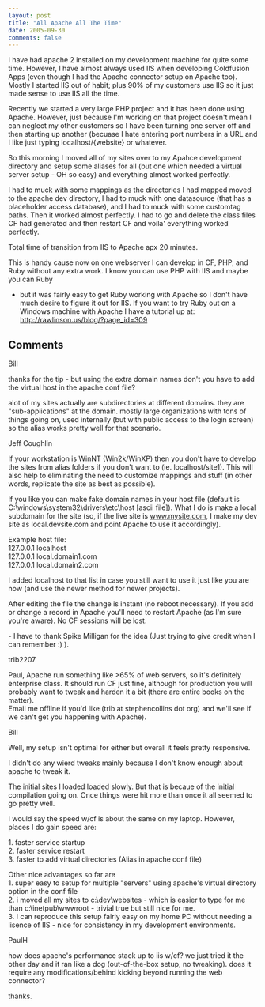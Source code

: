 ```yaml
---
layout: post
title: "All Apache All The Time"
date: 2005-09-30
comments: false
---
```

I have had apache 2 installed on my development machine for quite some time.
However, I have almost always used IIS when developing Coldfusion Apps (even
though I had the Apache connector setup on Apache too). Mostly I started IIS
out of habit; plus 90% of my customers use IIS so it just made sense to use
IIS all the time.  
  
Recently we started a very large PHP project and it has been done using
Apache. However, just because I'm working on that project doesn't mean I can
neglect my other customers so I have been turning one server off and then
starting up another (becuase I hate entering port numbers in a URL and I like
just typing localhost/{website} or whatever.  
  
So this morning I moved all of my sites over to my Apahce development
directory and setup some aliases for all (but one which needed a virtual
server setup - OH so easy) and everything almost worked perfectly.  
  
I had to muck with some mappings as the directories I had mapped moved to the
apache dev directory, I had to muck with one datasource (that has a
placeholder access database), and I had to muck with some customtag paths.
Then it worked almost perfectly. I had to go and delete the class files CF had
generated and then restart CF and voila' everything worked perfectly.  
  
Total time of transition from IIS to Apache apx 20 minutes.  
  
This is handy cause now on one webserver I can develop in CF, PHP, and Ruby
without any extra work. I know you can use PHP with IIS and maybe you can Ruby
- but it was fairly easy to get Ruby working with Apache so I don't have much
desire to figure it out for IIS. If you want to try Ruby out on a Windows
machine with Apache I have a tutorial up at:
<http://rawlinson.us/blog/?page_id=309>

## Comments

Bill

thanks for the tip - but using the extra domain names don't you have to add
the virtual host in the apache conf file?  
  
alot of my sites actually are subdirectories at different domains. they are
"sub-applications" at the domain. mostly large organizations with tons of
things going on, used internally (but with public access to the login screen)
so the alias works pretty well for that scenario.

Jeff Coughlin

If your workstation is WinNT (Win2k/WinXP) then you don't have to develop the
sites from alias folders if you don't want to (ie. localhost/site1). This will
also help to eliminating the need to customize mappings and stuff (in other
words, replicate the site as best as possible).  
  
If you like you can make fake domain names in your host file (default is
C:\windows\system32\drivers\etc\host [ascii file]). What I do is make a local
subdomain for the site (so, if the live site is www.mysite.com, I make my dev
site as local.devsite.com and point Apache to use it accordingly).  
  
Example host file:  
127.0.0.1 localhost  
127.0.0.1 local.domain1.com  
127.0.0.1 local.domain2.com  
  
I added localhost to that list in case you still want to use it just like you
are now (and use the newer method for newer projects).  
  
After editing the file the change is instant (no reboot necessary). If you add
or change a record in Apache you'll need to restart Apache (as I'm sure you're
aware). No CF sessions will be lost.  
  
\- I have to thank Spike Milligan for the idea (Just trying to give credit
when I can remember :) ).

trib2207

Paul, Apache run something like >65% of web servers, so it's definitely
enterprise class. It should run CF just fine, although for production you will
probably want to tweak and harden it a bit (there are entire books on the
matter).  
Email me offline if you'd like (trib at stephencollins dot org) and we'll see
if we can't get you happening with Apache).

Bill

Well, my setup isn't optimal for either but overall it feels pretty
responsive.  
  
I didn't do any wierd tweaks mainly because I don't know enough about apache
to tweak it.  
  
The initial sites I loaded loaded slowly. But that is becaue of the initial
compilation going on. Once things were hit more than once it all seemed to go
pretty well.  
  
I would say the speed w/cf is about the same on my laptop. However, places I
do gain speed are:  
  
1\. faster service startup  
2\. faster service restart  
3\. faster to add virtual directories (Alias in apache conf file)  
  
Other nice advantages so far are  
1\. super easy to setup for multiple "servers" using apache's virtual
directory option in the conf file  
2\. i moved all my sites to c:\dev\websites - which is easier to type for me
than c:\inetpub\wwwroot - trivial true but still nice for me.  
3\. I can reproduce this setup fairly easy on my home PC without needing a
lisence of IIS - nice for consistency in my development environments.

PaulH

how does apache's performance stack up to iis w/cf? we just tried it the other
day and it ran like a dog (out-of-the-box setup, no tweaking). does it require
any modifications/behind kicking beyond running the web connector?  
  
thanks.

